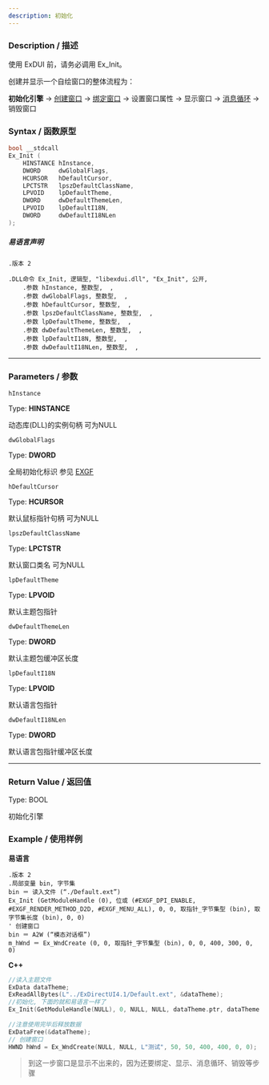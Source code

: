 ```yaml
---
description: 初始化
---
```


### Description / 描述

使用 ExDUI 前，请务必调用 Ex_Init。

创建并显示一个自绘窗口的整体流程为：

**初始化引擎** -> [创建窗口](../window/Ex_WndCreate.md) -> [绑定窗口](./Ex_DUIBindWindow.md) -> 设置窗口属性 -> 显示窗口 -> [消息循环](../window/Ex_WndMsgLoop.md) -> 销毁窗口


### Syntax / 函数原型

```C++
bool __stdcall 
Ex_Init (
    HINSTANCE hInstance,
    DWORD     dwGlobalFlags,
    HCURSOR   hDefaultCursor,
    LPCTSTR   lpszDefaultClassName,
    LPVOID    lpDefaultTheme,
    DWORD     dwDefaultThemeLen,
    LPVOID    lpDefaultI18N,
    DWORD     dwDefaultI18NLen
);
```

##### 易语言声明

```Elang
.版本 2

.DLL命令 Ex_Init, 逻辑型, "libexdui.dll", "Ex_Init", 公开,
    .参数 hInstance, 整数型,  ,
    .参数 dwGlobalFlags, 整数型,  ,
    .参数 hDefaultCursor, 整数型,  ,
    .参数 lpszDefaultClassName, 整数型,  ,
    .参数 lpDefaultTheme, 整数型,  ,
    .参数 dwDefaultThemeLen, 整数型,  ,
    .参数 lpDefaultI18N, 整数型,  ,
    .参数 dwDefaultI18NLen, 整数型,  ,
```

---

### Parameters / 参数

`hInstance`

Type: **HINSTANCE**

动态库(DLL)的实例句柄 可为NULL

`dwGlobalFlags`

Type: **DWORD**

全局初始化标识 参见 [EXGF](../../const/EXGF.md)

`hDefaultCursor`

Type: **HCURSOR**

默认鼠标指针句柄 可为NULL

`lpszDefaultClassName`

Type: **LPCTSTR**

默认窗口类名 可为NULL

`lpDefaultTheme`

Type: **LPVOID**

默认主题包指针

`dwDefaultThemeLen`

Type: **DWORD**

默认主题包缓冲区长度

`lpDefaultI18N`

Type: **LPVOID**

默认语言包指针 

`dwDefaultI18NLen`

Type: **DWORD**

默认语言包指针缓冲区长度

---

### Return Value / 返回值

Type: BOOL

初始化引擎

### Example / 使用样例

**易语言**

```Elang
.版本 2
.局部变量 bin, 字节集
bin ＝ 读入文件 (“./Default.ext”)
Ex_Init (GetModuleHandle (0), 位或 (#EXGF_DPI_ENABLE, #EXGF_RENDER_METHOD_D2D, #EXGF_MENU_ALL), 0, 0, 取指针_字节集型 (bin), 取字节集长度 (bin), 0, 0)
' 创建窗口
bin ＝ A2W (“模态对话框”)
m_hWnd ＝ Ex_WndCreate (0, 0, 取指针_字节集型 (bin), 0, 0, 400, 300, 0, 0)
```


**C++**
```C++
//读入主题文件
ExData dataTheme;
ExReadAllBytes(L"../ExDirectUI4.1/Default.ext", &dataTheme);
//初始化, 下面的就和易语言一样了
Ex_Init(GetModuleHandle(NULL), 0, NULL, NULL, dataTheme.ptr, dataTheme.len, NULL, 0);
		
//注意使用完毕后释放数据
ExDataFree(&dataTheme);
// 创建窗口
HWND hWnd = Ex_WndCreate(NULL, NULL, L"测试", 50, 50, 400, 400, 0, 0);
```

> 到这一步窗口是显示不出来的，因为还要绑定、显示、消息循环、销毁等步骤
